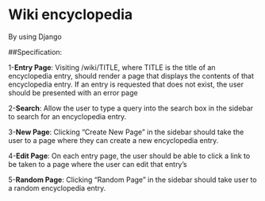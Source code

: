 # Wiki encyclopedia 
By using Django

##Specification:

1-**Entry Page**: Visiting /wiki/TITLE, where TITLE is the title of an encyclopedia entry, should render a page that displays the contents of that encyclopedia entry.
If an entry is requested that does not exist, the user should be presented with an error page

2-**Search**: Allow the user to type a query into the search box in the sidebar to search for an encyclopedia entry.

3-**New Page**: Clicking “Create New Page” in the sidebar should take the user to a page where they can create a new encyclopedia entry.

4-**Edit Page**: On each entry page, the user should be able to click a link to be taken to a page where the user can edit that entry’s

5-**Random Page**: Clicking “Random Page” in the sidebar should take user to a random encyclopedia entry.


